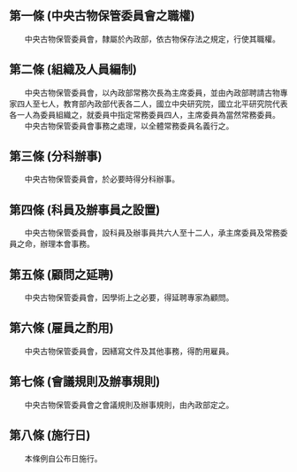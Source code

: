 第一條 (中央古物保管委員會之職權)
---------------------------------
　　中央古物保管委員會，隸屬於內政部，依古物保存法之規定，行使其職權。  


第二條 (組織及人員編制)
-----------------------
　　中央古物保管委員會，以內政部常務次長為主席委員，並由內政部聘請古物專家四人至七人，教育部內政部代表各二人，國立中央研究院，國立北平研究院代表各一人為委員組織之，就委員中指定常務委員四人，主席委員為當然常務委員。  
　　中央古物保管委員會事務之處理，以全體常務委員名義行之。  


第三條 (分科辦事)
-----------------
　　中央古物保管委員會，於必要時得分科辦事。  


第四條 (科員及辦事員之設置)
---------------------------
　　中央古物保管委員會，設科員及辦事員共六人至十二人，承主席委員及常務委員之命，辦理本會事務。  


第五條 (顧問之延聘)
-------------------
　　中央古物保管委員會，因學術上之必要，得延聘專家為顧問。  


第六條 (雇員之酌用)
-------------------
　　中央古物保管委員會，因繕寫文件及其他事務，得酌用雇員。  


第七條 (會議規則及辦事規則)
---------------------------
　　中央古物保管委員會之會議規則及辦事規則，由內政部定之。  


第八條 (施行日)
---------------
　　本條例自公布日施行。